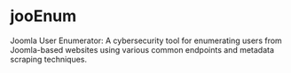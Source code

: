 # jooEnum
Joomla User Enumerator: A cybersecurity tool for enumerating users from Joomla-based websites using various common endpoints and metadata scraping techniques.
